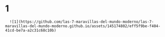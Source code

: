 # 1

      ![1](https://github.com/las-7-maravillas-del-mundo-moderno/las-7-maravillas-del-mundo-moderno.github.io/assets/145174802/eff5f9be-f404-41cd-be7a-a2c31c68c10b)
